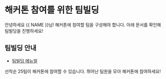 # 해커톤 참여를 위한 팀빌딩

안녕하세요 {{ NAME }}님! 
해커톤에 참여할 팀을 구성해야 합니다. 아래 문서를 확인해 팀빌딩을 진행하세요!


## 팀빌딩 안내

* [팀빌딩 메뉴얼](https://hgrd.kr/teambuilding-guide)


선착순 25팀이 해커톤에 참여할 수 있습니다. 뛰어난 팀원을 모아 해커톤에 참여하세요!